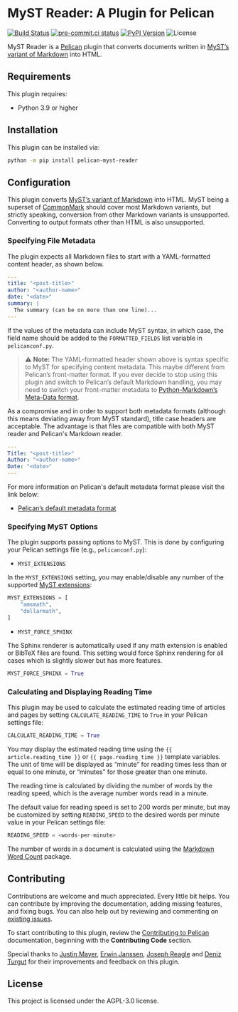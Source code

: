 # MyST Reader: A Plugin for Pelican

[![Build Status](https://img.shields.io/github/workflow/status/ashwinvis/myst-reader/build)](https://github.com/ashwinvis/myst-reader/actions)
[![pre-commit.ci status](https://results.pre-commit.ci/badge/github/ashwinvis/myst-reader/main.svg)](https://results.pre-commit.ci/latest/github/ashwinvis/myst-reader/main)
[![PyPI Version](https://img.shields.io/pypi/v/pelican-myst-reader)](https://pypi.org/project/pelican-myst-reader/)
![License](https://img.shields.io/pypi/l/pelican-myst-reader?color=blue)

MyST Reader is a [Pelican][] plugin that converts documents written in [MyST’s variant of Markdown][] into HTML.

## Requirements

This plugin requires:

- Python 3.9 or higher

## Installation

This plugin can be installed via:

```bash
python -m pip install pelican-myst-reader
```

## Configuration

This plugin converts [MyST’s variant of Markdown][] into HTML. MyST being a
superset of [CommonMark][CommonMark] should cover most Markdown variants, but
strictly speaking, conversion from other Markdown variants is unsupported.
Converting to output formats other than HTML is also unsupported.

### Specifying File Metadata

The plugin expects all Markdown files to start with a YAML-formatted content header, as shown below.

```yaml
---
title: "<post-title>"
author: "<author-name>"
date: "<date>"
summary: |
  The summary (can be on more than one line)...
---
```

If the values of the metadata can include MyST syntax, in which case, the field
name should be added to the `FORMATTED_FIELDS` list variable in
`pelicanconf.py`.

> ⚠️ **Note:** The YAML-formatted header shown above is syntax specific to MyST
> for specifying content metadata. This maybe different from Pelican’s
> front-matter format. If you ever decide to stop using this plugin and switch
> to Pelican’s default Markdown handling, you may need to switch your
> front-matter metadata to [Python-Markdown’s Meta-Data
> format](https://python-markdown.github.io/extensions/meta_data/).

As a compromise and in order to support both metadata formats (although this
means deviating away from MyST standard), title case headers are acceptable.
The advantage is that files are compatible with both MyST reader and Pelican's
Markdown reader.

```yaml
---
Title: "<post-title>"
Author: "<author-name>"
Date: "<date>"
---
```

For more information on Pelican's default metadata format please visit the link below:

- [Pelican’s default metadata format](https://docs.getpelican.com/en/stable/content.html#file-metadata)

### Specifying MyST Options

The plugin supports passing options to MyST. This is done by
configuring your Pelican settings file (e.g.,
`pelicanconf.py`):

- `MYST_EXTENSIONS`

In the `MYST_EXTENSIONS` setting, you may enable/disable any number of the supported [MyST extensions](https://myst-parser.readthedocs.io/en/latest/using/syntax-optional.html):

```python
MYST_EXTENSIONS = [
    "amsmath",
    "dollarmath",
]
```

- `MYST_FORCE_SPHINX`

The Sphinx renderer is automatically used if any math extension is enabled or
BibTeX files are found. This setting would force Sphinx rendering for all cases
which is slightly slower but has more features.

```py
MYST_FORCE_SPHINX = True
```

### Calculating and Displaying Reading Time

This plugin may be used to calculate the estimated reading time of articles and pages by setting `CALCULATE_READING_TIME` to `True` in your Pelican settings file:

```python
CALCULATE_READING_TIME = True
```

You may display the estimated reading time using the `{{ article.reading_time }}` or `{{ page.reading_time }}` template variables. The unit of time will be displayed as “minute” for reading times less than or equal to one minute, or “minutes” for those greater than one minute.

The reading time is calculated by dividing the number of words by the reading speed, which is the average number words read in a minute.

The default value for reading speed is set to 200 words per minute, but may be customized by setting `READING_SPEED` to the desired words per minute value in your Pelican settings file:

```python
READING_SPEED = <words-per-minute>
```

The number of words in a document is calculated using the [Markdown Word Count](https://github.com/gandreadis/markdown-word-count) package.

## Contributing

Contributions are welcome and much appreciated. Every little bit helps. You can contribute by improving the documentation, adding missing features, and fixing bugs. You can also help out by reviewing and commenting on [existing issues][].

To start contributing to this plugin, review the [Contributing to Pelican][] documentation, beginning with the **Contributing Code** section.

Special thanks to [Justin Mayer](https://justinmayer.com), [Erwin Janssen](https://github.com/ErwinJanssen), [Joseph Reagle](https://github.com/reagle) and [Deniz Turgut](https://github.com/avaris) for their improvements and feedback on this plugin.

[existing issues]: https://github.com/ashwinvis/myst-reader/issues
[Contributing to Pelican]: https://docs.getpelican.com/en/latest/contribute.html

## License

This project is licensed under the AGPL-3.0 license.

[Pelican]: https://getpelican.com
[MyST’s variant of Markdown]: https://myst-parser.readthedocs.io/en/latest/using/syntax.html
[CommonMark]: https://commonmark.org/

